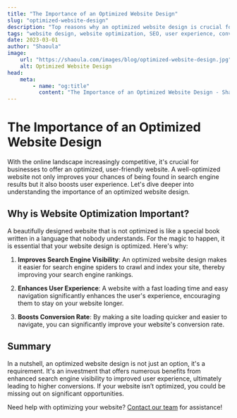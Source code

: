 ```yaml
---
title: "The Importance of an Optimized Website Design"
slug: "optimized-website-design"
description: "Top reasons why an optimized website design is crucial for your online success."
tags: "website design, website optimization, SEO, user experience, conversions"
date: 2023-03-01
author: "Shaoula"
image:
    url: "https://shaoula.com/images/blog/optimized-website-design.jpg"
    alt: Optimized Website Design
head:
    meta:
        - name: "og:title"
          content: "The Importance of an Optimized Website Design - Shaoula Blog"
---
```


# The Importance of an Optimized Website Design

With the online landscape increasingly competitive, it's crucial for businesses to offer an optimized, user-friendly website. A well-optimized website not only improves your chances of being found in search engine results but it also boosts user experience. Let's dive deeper into understanding the importance of an optimized website design.

## Why is Website Optimization Important?

A beautifully designed website that is not optimized is like a special book written in a language that nobody understands. For the magic to happen, it is essential that your website design is optimized. Here's why:

1. **Improves Search Engine Visibility**: An optimized website design makes it easier for search engine spiders to crawl and index your site, thereby improving your search engine rankings.

2. **Enhances User Experience**: A website with a fast loading time and easy navigation significantly enhances the user's experience, encouraging them to stay on your website longer.

3. **Boosts Conversion Rate**: By making a site loading quicker and easier to navigate, you can significantly improve your website's conversion rate.

## Summary

In a nutshell, an optimized website design is not just an option, it's a requirement. It's an investment that offers numerous benefits from enhanced search engine visibility to improved user experience, ultimately leading to higher conversions. If your website isn’t optimized, you could be missing out on significant opportunities.

Need help with optimizing your website? [Contact our team](https://shaoula.com/contact) for assistance!